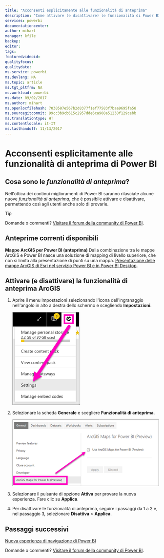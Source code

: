 ```yaml
---
title: "Acconsenti esplicitamente alle funzionalità di anteprima"
description: "Come attivare (e disattivare) le funzionalità di Power BI che sono in anteprima."
services: powerbi
documentationcenter: 
author: mihart
manager: kfile
backup: 
editor: 
tags: 
featuredvideoid: 
qualityfocus: 
qualitydate: 
ms.service: powerbi
ms.devlang: NA
ms.topic: article
ms.tgt_pltfrm: NA
ms.workload: powerbi
ms.date: 09/02/2017
ms.author: mihart
ms.openlocfilehash: 7038587e567b2d8377f1ef77583f7baa9695fa58
ms.sourcegitcommit: 99cc3b9cb615c2957dde6ca908a51238f129cebb
ms.translationtype: HT
ms.contentlocale: it-IT
ms.lasthandoff: 11/13/2017
---
```

# <a name="opt-in-for-power-bi-preview-features"></a>Acconsenti esplicitamente alle funzionalità di anteprima di Power BI
## <a name="what-are-preview-features"></a>Cosa sono le *funzionalità di anteprima*?
Nell'ottica dei continui miglioramenti di Power BI saranno rilasciate alcune nuove *funzionalità di anteprima*, che è possibile attivare e disattivare, permettendo così agli utenti anche solo di provarle.

> [!TIP]
> Domande o commenti? [Visitare il forum della community di Power BI](http://community.powerbi.com/t5/Navigation-Preview-Forum/bd-p/NavigationPreview).
> 
> 

## <a name="current-previews-available"></a>Anteprime correnti disponibili
**Mappe ArcGIS per Power BI (anteprima)** Dalla combinazione tra le mappe ArcGIS e Power BI nasce una soluzione di mapping di livello superiore, che non si limita alla presentazione di punti su una mappa.
[Presentazione delle mappe ArcGIS di Esri nel servizio Power BI e in Power BI Desktop](power-bi-visualization-arcgis.md).

## <a name="turn-the-arcgis-preview-feature-on-and-off"></a>Attivare (e disattivare) la funzionalità di anteprima ArcGIS
1. Aprire il menu Impostazioni selezionando l'icona dell'ingranaggio nell'angolo in alto a destra dello schermo e scegliendo **Impostazioni**.
   
   ![](media/service-preview-features/power-bi-settings.png).
2. Selezionare la scheda **Generale** e scegliere **Funzionalità di anteprima**.
   
   ![](media/service-preview-features/power-bi-preview-arcgis.png)
3. Selezionare il pulsante di opzione **Attiva** per provare la nuova esperienza. Fare clic su **Applica**.
4. Per disattivare le funzionalità di anteprima, seguire i passaggi da 1 a 2 e, nel passaggio 3, selezionare **Disattiva** > **Applica**.

## <a name="next-steps"></a>Passaggi successivi
[Nuova esperienza di navigazione di Power BI](service-the-new-power-bi-experience.md)

Domande o commenti? [Visitare il forum della community di Power BI](http://community.powerbi.com/t5/Navigation-Preview-Forum/bd-p/NavigationPreview).

